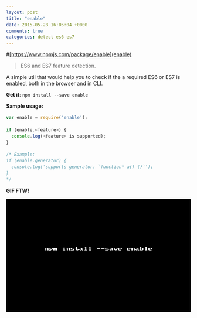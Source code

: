 ```yaml
---
layout: post
title: "enable"
date: 2015-05-28 16:05:04 +0000
comments: true
categories: detect es6 es7
---
```


#[https://www.npmjs.com/package/enable](enable)
> ES6 and ES7 feature detection.

A simple util that would help you to check if the a required ES6 or ES7 is enabled, both in the browser and in CLI.

__Get it__: `npm install --save enable`

__Sample usage:__

```js
var enable = require('enable');
 
if (enable.<feature>) {
  console.log(<feature> is supported);
}
 
/* Example:
if (enable.generator) {
  console.log('supports generator: `function* a() {}`');
}
*/
```

__GIF FTW!__

![enable](/images/enable/enable.gif)

